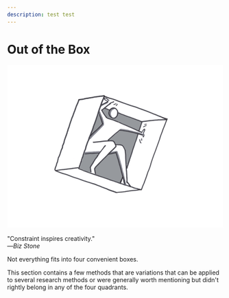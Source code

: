 ```yaml
---
description: test test
---
```


# Out of the Box

![](../.gitbook/assets/illustration-out-of-the-box.png)

"Constraint inspires creativity."  
—_Biz Stone_

Not everything fits into four convenient boxes.

This section contains a few methods that are variations that can be applied to several research methods or were generally worth mentioning but didn't rightly belong in any of the four quadrants.

